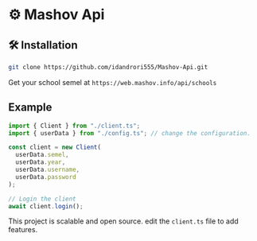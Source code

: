 # ⚙ Mashov Api

## 🛠 Installation
```bash
git clone https://github.com/idandrori555/Mashov-Api.git
```

Get your school semel at ```https://web.mashov.info/api/schools```

## Example
```js
import { Client } from "./client.ts";
import { userData } from "./config.ts"; // change the configuration.

const client = new Client(
  userData.semel,
  userData.year,
  userData.username,
  userData.password
);

// Login the client
await client.login(); 
```

This project is scalable and open source. edit the ```client.ts``` file to add features.
